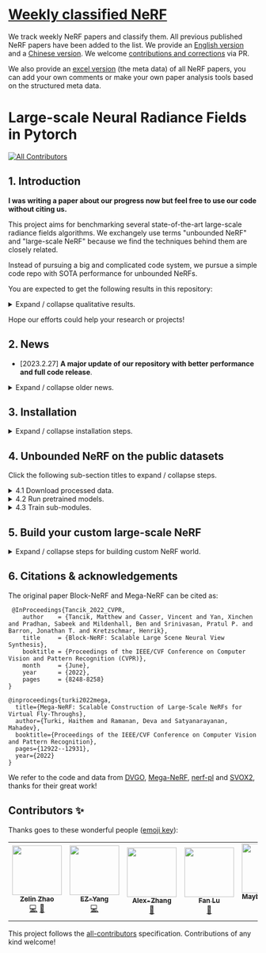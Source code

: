 # [Weekly classified NeRF](docs/weekly_nerf.md)
We track weekly NeRF papers and classify them. All previous published NeRF papers have been added to the list. We provide an [English version](docs/weekly_nerf.md) and a [Chinese version](docs/weekly_nerf_cn.md). We welcome [contributions and corrections](docs/contribute_weekly_nerf.md) via PR.

We also provide an [excel version](docs/weekly_nerf_meta_data.xlsx) (the meta data) of all NeRF papers, you can add your own comments or make your own paper analysis tools based on the structured meta data.

# Large-scale Neural Radiance Fields in Pytorch

<!-- ALL-CONTRIBUTORS-BADGE:START - Do not remove or modify this section -->
[![All Contributors](https://img.shields.io/badge/all_contributors-5-orange.svg?style=flat-square)](#contributors-)
<!-- ALL-CONTRIBUTORS-BADGE:END -->

## 1. Introduction

**I was writing a paper about our progress now but feel free to use our code without citing us.**

This project aims for benchmarking several state-of-the-art large-scale radiance fields algorithms. We exchangely use terms "unbounded NeRF" and "large-scale NeRF" because we find the techniques behind them are closely related.

Instead of pursuing a big and complicated code system, we pursue a simple code repo with SOTA performance for unbounded NeRFs.

You are expected to get the following results in this repository:



<details> 

<summary> Expand / collapse qualitative results. </summary>

## San Francisco Mission Bay (provided by [Block-NeRF](https://waymo.com/research/block-nerf/)):
* Training splits:

  https://user-images.githubusercontent.com/31123348/200509378-4b9fe63f-4fa4-40b1-83a9-b8950d981a3b.mp4

* Rotation: 

  https://user-images.githubusercontent.com/31123348/200509910-a5d8f820-143a-4e03-8221-b04d0db2d050.mov

</details>

Hope our efforts could help your research or projects!

## 2. News
- [2023.2.27] **A major update of our repository with better performance and full code release**. 

<details>
<summary> Expand / collapse older news. </summary>
	
- [2022.12.23] Released several weeks' NeRF. Too many papers pop out these days so the update speed is slow.
- [2022.9.12] Training Block-NeRF on the Waymo dataset, reaching PSNR 24.3.
- [2022.8.31] Training Mega-NeRF on the Waymo dataset, loss still NAN.
- [2022.8.24] Support the full Mega-NeRF pipeline.
- [2022.8.18] Support all previous papers in weekly classified NeRF.
- [2022.8.17] Support classification in weekly NeRF.
- [2022.8.16] Support evaluation scripts and data format standard. Getting some results.
- [2022.8.13] Add estimated camera pose and release a better dataset.
- [2022.8.12] Add weekly NeRF functions.
- [2022.8.8] Add the NeRF reconstruction code and doc for custom purposes.
- [2022.7.28] The data preprocess script is finished.
- [2022.7.20] This project started!
</details>

## 3. Installation
<details>
<summary>Expand / collapse installation steps.</summary>

1. Create conda environment.
   ```bash
   conda create -n large-scale-nerf python=3.9
   conda activate large-scale-nerf
   ```
2. Install pytorch, and other libs. Make sure your Pytorch version is compatible with your CUDA.
   ```bash
   pip install --upgrade pip
   pip install -r requirements.txt
   <!-- pip install tensorflow
   pip install --upgrade "jax[cuda]" -f https://storage.googleapis.com/jax-releases/jax_cuda_releases.html -->
   conda install pytorch torchvision torchaudio pytorch-cuda=11.6 -c pytorch -c nvidia

3. Install grid-based operators to avoid running them every time, cuda lib required. (Check via "nvcc -V" to ensure that you have a latest cuda.)
   ```bash
   apt-get install g++ build-essential  # ensure you have g++ and other build essentials, sudo access required.
   cd comvog/cuda
   python setup.py install
   cd ../../
   ```
4. Install other libs used for reconstructing **custom** scenes. This is only needed when you need to build your scenes.
   ```bash
   sudo apt-get install colmap
   sudo apt-get install imagemagick  # required sudo accesss
   conda install pytorch-scatter -c pyg  # or install via https://github.com/rusty1s/pytorch_scatter
   ```
   You can use laptop version of COLMAP as well if you do not have access to sudo access on your server. However, we found if you do not set up COLMAP parameters properly, you would not get the SOTA performance.
</details>

## 4. Unbounded NeRF on the public datasets

Click the following sub-section titles to expand / collapse steps.

<details>
<summary> 4.1 Download processed data.</summary>

(1) [Unbounded Tanks & Temples](https://www.tanksandtemples.org/). Download data from [here](https://drive.google.com/file/d/11KRfN91W1AxAW6lOFs4EeYDbeoQZCi87/view). Then unzip the data.

```bash
gdown --id 11KRfN91W1AxAW6lOFs4EeYDbeoQZCi87
# Then unzip the data.
```
	
(2) The [Mip-NeRF-360](https://jonbarron.info/mipnerf360/) dataset.

```bash
cd data
wget http://storage.googleapis.com/gresearch/refraw360/360_v2.zip
unzip 360
```

(3) San Fran Cisco Mission Bay.
What you should know before downloading the data:

- **Disclaimer**: you should ensure that you get the permission for usage from the original data provider. One should first sign the license on the [official waymo webiste](https://waymo.com/research/block-nerf/licensing/) to get the permission of downloading the Waymo data. Other data should be downloaded and used without obeying the original licenses.

- Our processed waymo data is significantly **smaller** than the original version (19.1GB vs. 191GB) because we store the camera poses instead of raw ray directions. Besides, our processed data is more friendly for Pytorch dataloaders. Download [the data](https://drive.google.com/drive/folders/1Lcc6MF35EnXGyUy0UZPkUx7SfeLsv8u9?usp=sharing) in the Google Drive. You may use [gdown](https://stackoverflow.com/questions/65001496/how-to-download-a-google-drive-folder-using-link-in-linux) to download the files via command lines.

If you are interested in processing the raw waymo data on your own, please refer to [this doc](./docs/get_pytorch_waymo_dataset.md).

The downloaded data would look like this:

   ```
   data
      |——————pytorch_waymo_dataset                     // the root folder for pytorch waymo dataset
      |        └——————cam_info.json                    // extracted cam2img information in dict.
      |        └——————coordinates.pt                   // global camera information used in Mega-NeRF
      |        └——————train                            // train data
      |        |         └——————metadata               // meta data per image (camera information, etc)
      |        |         └——————rgbs                   // rgb images
      |        |         └——————split_block_train.json // split block informations
      |        |         └——————train_all_meta.json    // all meta informations in train folder
      |        └——————val                              // val data with the same structure as train
   ```
</details>

<details>
<summary> 4.2 Run pretrained models.</summary>

We recommand you to eval the pretrained models first before you train the models. In this way, you can quickly see the results of our provided models and help you rule out many environmental issues. Run the following script to eval the pre-trained models, which should be downloaded from the previous section 4.1.

```bash
bash scripts/block_nerf_eval.sh
# bash scripts/mega_nerf_eval.sh  # for the Mega-NeRF algorithm. The rendered images would be placed under ${EXP_FOLDER}, which is set to data/mega/${DATASET_NAME}/exp_logs by default. The sample output log by running this script can be found at [docs/sample_logs/mega_nerf_eval.txt](docs/sample_logs/mega_nerf_eval.txt).
```

</details>

<details>
<summary> 4.3 Train sub-modules.</summary>

Run the following commands to train the sub-modules (the blocks):
```bash
export BLOCK_INDEX=0
bash scripts/block_nerf_train.sh ${BLOCK_INDEX}                   # For the Block-NeRF algorithm. The training tensorboard log is at the logs/. Using "tensorboard dev --logdir logs/" to see the tensorboard log. 

# bash scripts/mega_nerf_train_sub_modules.sh ${BLOCK_INDEX}      # For the Mega-NeRF algorithm. The sample training log is at[docs/sample_logs/mega_nerf_train_sub_modules.txt](docs/sample_logs/mega_nerf_train_sub_modules.txt) . You can also train multiple modules simutaneously via the [parscript](https://github.com/mtli/parscript) to launch all the training procedures simutaneuously. I personally don't use parscript but use the slurm launching scripts to launch all the required modules. The training time without multi-processing is around one day.

# If you are running the Mega-NeRF algorithm, you need to merge the trained modules:
# ```bash
# bash scripts/merge_sub_modules.sh
# ```
# The sample log can be found at [docs/sample_logs/merge_sub_modules.txt](docs/sample_logs/merge_sub_modules.txt).
```
</details>

## 5. Build your custom large-scale NeRF

<details>
<summary>Expand / collapse steps for building custom NeRF world.</summary>

1. Put your images under data folder. The structure should be like:

	```bash
	data
	   |——————Madoka          // Your folder name here.
	   |        └——————source // Source images should be put here.
	   |                 └——————---|1.png
	   |                 └——————---|2.png
	   |                 └——————---|...
	```
   The sample data is provided in [our Google drive folder](https://drive.google.com/drive/folders/1JyX0VNf0R58s46Abj8HDO1NwZqmGOVRS?usp=sharing). The Madoka and Otobai can be found [at this link](https://sunset1995.github.io/dvgo/tutor_forward_facing.html). 

2. Run COLMAP to reconstruct scenes. This would probably cost a long time.

	```bash
	python tools/imgs2poses.py data/Madoka
	```
   You can replace data/Madoka by your data folder.
   If your COLMAP version is larger than 3.6 (which should not happen if you use apt-get), you need to change export_path to output_path in the colmap_wrapper.py.

3. Training NeRF scenes.

	```bash
	python run.py --config configs/custom/Madoka.py
	```
   You can replace configs/custom/Madoka.py by other configs.

4. Validating the training results to generate a fly-through video.

	```bash
	python run.py --config configs/custom/Madoka.py --render_only --render_video --render_video_factor 8
	```
</details>


## 6. Citations & acknowledgements

The original paper Block-NeRF and Mega-NeRF can be cited as:

```
 @InProceedings{Tancik_2022_CVPR,
    author    = {Tancik, Matthew and Casser, Vincent and Yan, Xinchen and Pradhan, Sabeek and Mildenhall, Ben and Srinivasan, Pratul P. and Barron, Jonathan T. and Kretzschmar, Henrik},
    title     = {Block-NeRF: Scalable Large Scene Neural View Synthesis},
    booktitle = {Proceedings of the IEEE/CVF Conference on Computer Vision and Pattern Recognition (CVPR)},
    month     = {June},
    year      = {2022},
    pages     = {8248-8258}
}

@inproceedings{turki2022mega,
  title={Mega-NeRF: Scalable Construction of Large-Scale NeRFs for Virtual Fly-Throughs},
  author={Turki, Haithem and Ramanan, Deva and Satyanarayanan, Mahadev},
  booktitle={Proceedings of the IEEE/CVF Conference on Computer Vision and Pattern Recognition},
  pages={12922--12931},
  year={2022}
}
```

We refer to the code and data from [DVGO](https://github.com/sunset1995/DirectVoxGO), [Mega-NeRF](https://github.com/cmusatyalab/mega-nerf), [nerf-pl](https://github.com/kwea123/nerf_pl) and [SVOX2](https://github.com/sxyu/svox2), thanks for their great work!
## Contributors ✨

Thanks goes to these wonderful people ([emoji key](https://allcontributors.org/docs/en/emoji-key)):

<!-- ALL-CONTRIBUTORS-LIST:START - Do not remove or modify this section -->
<!-- prettier-ignore-start -->
<!-- markdownlint-disable -->
<table>
  <tbody>
    <tr>
      <td align="center"><a href="https://sjtuytc.github.io/"><img src="https://avatars.githubusercontent.com/u/31123348?v=4?s=100" width="100px;" alt=""/><br /><sub><b>Zelin Zhao</b></sub></a><br /><a href="https://github.com/dvlab-research/LargeScaleNeRFPytorch/commits?author=sjtuytc" title="Code">💻</a> <a href="#maintenance-sjtuytc" title="Maintenance">🚧</a></td>
      <td align="center"><a href="https://github.com/SEUleaderYang"><img src="https://avatars.githubusercontent.com/u/55042050?v=4?s=100" width="100px;" alt=""/><br /><sub><b>EZ-Yang</b></sub></a><br /><a href="https://github.com/dvlab-research/LargeScaleNeRFPytorch/commits?author=SEUleaderYang" title="Code">💻</a></td>
      <td align="center"><a href="https://github.com/Alex-Alison-Zhang"><img src="https://avatars.githubusercontent.com/u/71915735?v=4?s=100" width="100px;" alt=""/><br /><sub><b>Alex-Zhang</b></sub></a><br /><a href="https://github.com/dvlab-research/LargeScaleNeRFPytorch/issues?q=author%3AAlex-Alison-Zhang" title="Bug reports">🐛</a></td>
      <td align="center"><a href="https://fanlu97.github.io/"><img src="https://avatars.githubusercontent.com/u/45007531?v=4?s=100" width="100px;" alt=""/><br /><sub><b>Fan Lu</b></sub></a><br /><a href="https://github.com/dvlab-research/LargeScaleNeRFPytorch/issues?q=author%3AFanLu97" title="Bug reports">🐛</a></td>
      <td align="center"><a href="https://maybeshewill-cv.github.io"><img src="https://avatars.githubusercontent.com/u/15725187?v=4?s=100" width="100px;" alt=""/><br /><sub><b>MaybeShewill-CV</b></sub></a><br /><a href="https://github.com/dvlab-research/LargeScaleNeRFPytorch/issues?q=author%3AMaybeShewill-CV" title="Bug reports">🐛</a></td>
    </tr>
  </tbody>
</table>

<!-- markdownlint-restore -->
<!-- prettier-ignore-end -->

<!-- ALL-CONTRIBUTORS-LIST:END -->

This project follows the [all-contributors](https://github.com/all-contributors/all-contributors) specification. Contributions of any kind welcome!
